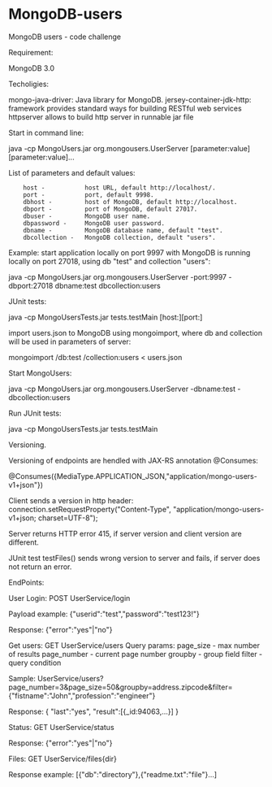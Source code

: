# MongoDB-users
MongoDB users - code challenge


Requirement:

MongoDB 3.0

Techoligies:

mongo-java-driver: Java library for MongoDB.
jersey-container-jdk-http: framework provides standard ways for building RESTful web services
httpserver allows to build http server in runnable jar file

Start in command line:

java -cp MongoUsers.jar org.mongousers.UserServer [parameter:value] [parameter:value]...

List of parameters and default values:

		host -           host URL, default http://localhost/.
		port - 	         port, default 9998.
		dbhost -         host of MongoDB, default http://localhost.
		dbport -         port of MongoDB, default 27017.
		dbuser -         MongoDB user name.
		dbpassword -     MongoDB user password.
		dbname -         MongoDB database name, default "test".
		dbcollection -	 MongoDB collection, default "users".
		
Example: start application locally on port 9997 with MongoDB is running locally on port 27018, 
using db "test" and collection "users":

java -cp MongoUsers.jar org.mongousers.UserServer -port:9997 -dbport:27018 dbname:test dbcollection:users
		

JUnit tests:

java -cp MongoUsersTests.jar tests.testMain [host:<server-host>][port:<server-port>]

import users.json to MongoDB using mongoimport, where db and collection will be used in parameters of server:

mongoimport /db:test /collection:users < users.json

Start MongoUsers:

java -cp MongoUsers.jar org.mongousers.UserServer -dbname:test -dbcollection:users

Run JUnit tests:

java -cp MongoUsersTests.jar tests.testMain


Versioning.

Versioning of endpoints are hendled with JAX-RS annotation @Consumes:

@Consumes({MediaType.APPLICATION_JSON,"application/mongo-users-v1+json"})

Client sends a version in http header:
connection.setRequestProperty("Content-Type", "application/mongo-users-v1+json; charset=UTF-8");

Server returns HTTP error 415, if server version and client version are different.

JUnit test testFiles() sends wrong version to server and fails, if server does not return an error.


EndPoints:

User Login:
POST
UserService/login

Payload example: {"userid":"test","password":"test123!"}

Response: {"error":"yes"|"no"}

Get users:
GET
UserService/users
Query params: 
page_size - max number of results
page_number - current page number
groupby - group field
filter - query condition

Sample: 
UserService/users?page_number=3&page_size=50&groupby=address.zipcode&filter={"fistname":"John","profession":"engineer"}

Response:
{
"last":"yes",
"result":[{_id:94063,...}]
}

Status:
GET
UserService/status

Response: {"error":"yes"|"no"}

Files:
GET
UserService/files{dir}

Response example:
[{"db":"directory"},{"readme.txt":"file"}...]









